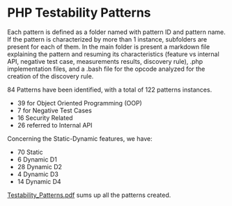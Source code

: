 # PHP Testability Patterns

Each pattern is defined as a folder named with pattern ID and pattern name. If the pattern is characterized by more than 1 instance, subfolders are present for each of them. In the main folder is present a markdown file explaining the pattern and resuming its characteristics (feature vs internal API, negative test case, measurements results, discovery rule), .php implementation files, and a .bash file for the opcode analyzed for the creation of the discovery rule.

84 Patterns have been identified, with a total of 122 patterns instances.

- 39 for Object Oriented Programming (OOP)
- 7 for Negative Test Cases
- 16 Security Related
- 26 referred to Internal API

Concerning the Static-Dynamic features, we have:

- 70 Static
- 6 Dynamic D1
- 28 Dynamic D2
- 4 Dynamic D3
- 14 Dynamic D4

[Testability_Patterns.pdf](https://github.com/enferas/TestabilityTarpits/blob/main/PHP/Testability_Patterns/Testability_Patterns.pdf) sums up all the patterns created.

